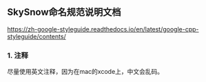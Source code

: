 ##                             SkySnow命名规范说明文档

https://zh-google-styleguide.readthedocs.io/en/latest/google-cpp-styleguide/contents/

### 1. 注释

尽量使用英文注释，因为在mac的xcode上，中文会乱码。